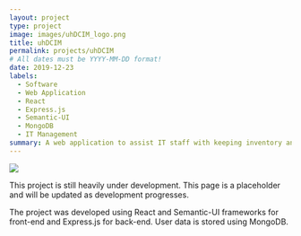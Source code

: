 ```yaml
---
layout: project
type: project
image: images/uhDCIM_logo.png
title: uhDCIM
permalink: projects/uhDCIM
# All dates must be YYYY-MM-DD format!
date: 2019-12-23
labels:
  - Software
  - Web Application
  - React
  - Express.js
  - Semantic-UI
  - MongoDB
  - IT Management
summary: A web application to assist IT staff with keeping inventory and managing data center devices.
---
```



<img class="ui image" src="../images/uhDCIM_landing.png">

This project is still heavily under development. This page is a placeholder and will be updated as development progresses.

The project was developed using React and Semantic-UI frameworks for front-end and Express.js for back-end. User data is stored using MongoDB.




